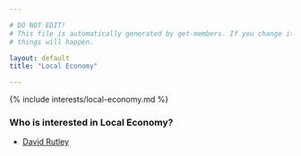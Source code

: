 ```yaml
---

# DO NOT EDIT!
# This file is automatically generated by get-members. If you change it, bad
# things will happen.

layout: default
title: "Local Economy"

---
```


{% include interests/local-economy.md %}

### Who is interested in Local Economy?


* [David Rutley](members/david-rutley.html)

